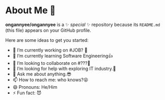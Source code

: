 # About Me 👋


**ongannyee/ongannyee** is a ✨ _special_ ✨ repository because its `README.md` (this file) appears on your GitHub profile.

Here are some ideas to get you started:

- 🔭 I’m currently working on #JOB? 🫠
- 🌱 I’m currently learning Software Engineering👍
- 👯 I’m looking to collaborate on #???🤔
- 🤔 I’m looking for help with exploring IT industry.👀
- 💬 Ask me about anything.😎
- 📫 How to reach me: who knows?😝
- 😄 Pronouns: He/Him
- ⚡ Fun fact: 😈

